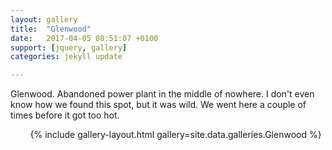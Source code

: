 ```yaml
---
layout: gallery
title:  "Glenwood"
date:   2017-04-05 08:51:07 +0100
support: [jquery, gallery]
categories: jekyll update

---
```


Glenwood. Abandoned power plant in the middle of nowhere. I don't even know how we found this spot, but it was wild. We went here a couple of times before it got too hot.

&nbsp;
&nbsp;
&nbsp;
&nbsp;
{% include gallery-layout.html gallery=site.data.galleries.Glenwood %}
